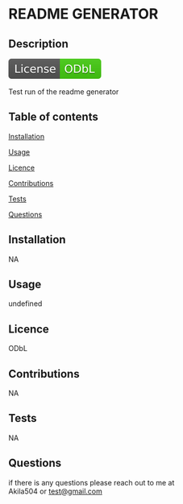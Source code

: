 # README GENERATOR  
   ## Description 
   ![LICENSE](assets/ODbL.svg) 

   Test run of the readme generator 
   ## Table of contents 
   [Installation](#installation) 

   [Usage](#usage) 

   [Licence](#licence) 

   [Contributions](#contributions) 

   [Tests](#tests) 
   
   [Questions](#questions) 

   ## Installation 
   NA  
   ## Usage 
   undefined  
   ## Licence 
   ODbL  
   ## Contributions 
   NA 
   ## Tests 
   NA 
   ## Questions 
   if there is any questions please reach out to me at  
   Akila504 or test@gmail.com